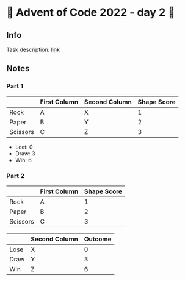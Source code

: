 # 🎄 Advent of Code 2022 - day 2 🎄

## Info

Task description: [link](https://adventofcode.com/2022/day/2)

## Notes

### Part 1

|          | First Column | Second Column | Shape Score |
| -------- | ------------ | ------------- | ----------- |
| Rock     | A            | X             | 1           |
| Paper    | B            | Y             | 2           |
| Scissors | C            | Z             | 3           |

-   Lost: 0
-   Draw: 3
-   Win: 6

### Part 2

|          | First Column | Shape Score |
| -------- | ------------ | ----------- |
| Rock     | A            | 1           |
| Paper    | B            | 2           |
| Scissors | C            | 3           |

|      | Second Column | Outcome |
| ---- | ------------- | ------- |
| Lose | X             | 0       |
| Draw | Y             | 3       |
| Win  | Z             | 6       |
